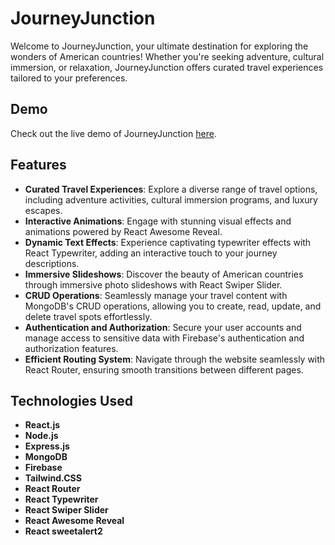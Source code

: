 # JourneyJunction

Welcome to JourneyJunction, your ultimate destination for exploring the wonders of American countries! Whether you're seeking adventure, cultural immersion, or relaxation, JourneyJunction offers curated travel experiences tailored to your preferences.

## Demo

Check out the live demo of JourneyJunction [here](https://jovial-genie-3ee00e.netlify.app/).

## Features

- **Curated Travel Experiences**: Explore a diverse range of travel options, including adventure activities, cultural immersion programs, and luxury escapes.
- **Interactive Animations**: Engage with stunning visual effects and animations powered by React Awesome Reveal.
- **Dynamic Text Effects**: Experience captivating typewriter effects with React Typewriter, adding an interactive touch to your journey descriptions.
- **Immersive Slideshows**: Discover the beauty of American countries through immersive photo slideshows with React Swiper Slider.
- **CRUD Operations**: Seamlessly manage your travel content with MongoDB's CRUD operations, allowing you to create, read, update, and delete travel spots effortlessly.
- **Authentication and Authorization**: Secure your user accounts and manage access to sensitive data with Firebase's authentication and authorization features.
- **Efficient Routing System**: Navigate through the website seamlessly with React Router, ensuring smooth transitions between different pages.


## Technologies Used

- **React.js**
- **Node.js**
- **Express.js**
- **MongoDB**
- **Firebase**
- **Tailwind.CSS**
- **React Router**
- **React Typewriter**
- **React Swiper Slider**
- **React Awesome Reveal**
- **React sweetalert2**
